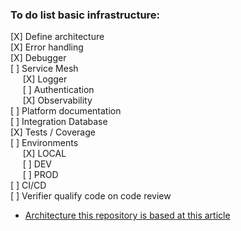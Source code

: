 ### To do list basic infrastructure: 
[X] Define architecture
<br>
[X] Error handling
<br>
[X] Debugger
<br>
[ ] Service Mesh
    <br>
    &nbsp;&nbsp;&nbsp;&nbsp;
    [X] Logger
    <br>
    &nbsp;&nbsp;&nbsp;&nbsp;
    [ ] Authentication
    <br>
    &nbsp;&nbsp;&nbsp;&nbsp;
    [X] Observability
    <br>
[ ] Platform documentation
<br>
[ ] Integration Database
<br>
[X] Tests / Coverage
<br>
[ ] Environments
    <br>
    &nbsp;&nbsp;&nbsp;&nbsp;
    [X] LOCAL
    <br>
    &nbsp;&nbsp;&nbsp;&nbsp;
    [ ] DEV
    <br>
    &nbsp;&nbsp;&nbsp;&nbsp;
    [ ] PROD
<br>
[ ] CI/CD
<br>
[ ] Verifier qualify code on code review

- [Architecture this repository is based at this article](https://blog.serverlessadvocate.com/serverless-clean-architecture-code-with-domain-driven-design-852796846d28)
